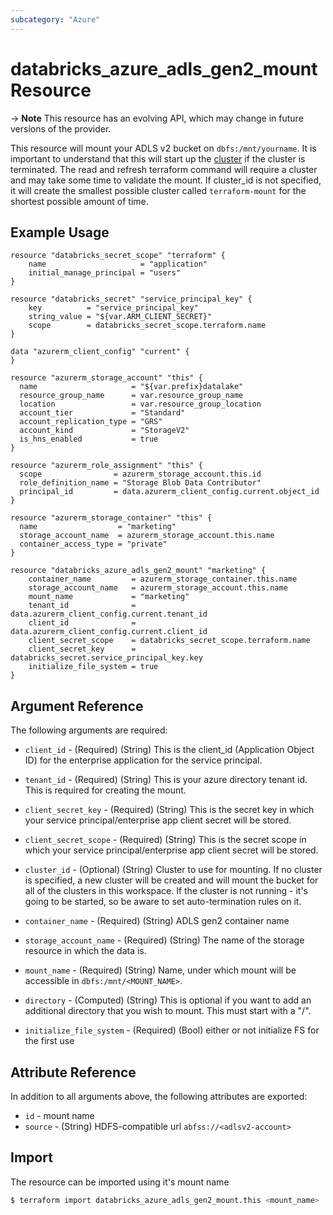 ```yaml
---
subcategory: "Azure"
---
```

# databricks_azure_adls_gen2_mount Resource

-> **Note** This resource has an evolving API, which may change in future versions of the provider.

This resource will mount your ADLS v2 bucket on `dbfs:/mnt/yourname`. It is important to understand that this will start up the [cluster](cluster.md) if the cluster is terminated. The read and refresh terraform command will require a cluster and may take some time to validate the mount. If cluster_id is not specified, it will create the smallest possible cluster called `terraform-mount` for the shortest possible amount of time.

## Example Usage

```hcl
resource "databricks_secret_scope" "terraform" {
    name                     = "application"
    initial_manage_principal = "users"
}

resource "databricks_secret" "service_principal_key" {
    key          = "service_principal_key"
    string_value = "${var.ARM_CLIENT_SECRET}"
    scope        = databricks_secret_scope.terraform.name
}

data "azurerm_client_config" "current" {
}

resource "azurerm_storage_account" "this" {
  name                     = "${var.prefix}datalake"
  resource_group_name      = var.resource_group_name
  location                 = var.resource_group_location
  account_tier             = "Standard"
  account_replication_type = "GRS"
  account_kind             = "StorageV2"
  is_hns_enabled           = true
}

resource "azurerm_role_assignment" "this" {
  scope                = azurerm_storage_account.this.id
  role_definition_name = "Storage Blob Data Contributor"
  principal_id         = data.azurerm_client_config.current.object_id
}

resource "azurerm_storage_container" "this" {
  name                  = "marketing"
  storage_account_name  = azurerm_storage_account.this.name
  container_access_type = "private"
}

resource "databricks_azure_adls_gen2_mount" "marketing" {
    container_name         = azurerm_storage_container.this.name
    storage_account_name   = azurerm_storage_account.this.name
    mount_name             = "marketing"
    tenant_id              = data.azurerm_client_config.current.tenant_id
    client_id              = data.azurerm_client_config.current.client_id
    client_secret_scope    = databricks_secret_scope.terraform.name
    client_secret_key      = databricks_secret.service_principal_key.key
    initialize_file_system = true
}
```

## Argument Reference

The following arguments are required:

* `client_id` - (Required) (String) This is the client_id (Application Object ID) for the enterprise application for the service principal. 
* `tenant_id` - (Required) (String) This is your azure directory tenant id. This is required for creating the mount.
* `client_secret_key` - (Required) (String) This is the secret key in which your service principal/enterprise app client secret will be stored.
* `client_secret_scope` - (Required) (String) This is the secret scope in which your service principal/enterprise app client secret will be stored.

* `cluster_id` - (Optional) (String) Cluster to use for mounting. If no cluster is specified, a new cluster will be created and will mount the bucket for all of the clusters in this workspace. If the cluster is not running - it's going to be started, so be aware to set auto-termination rules on it.

* `container_name` - (Required) (String) ADLS gen2 container name
* `storage_account_name` - (Required) (String) The name of the storage resource in which the data is.
* `mount_name` - (Required) (String) Name, under which mount will be accessible in `dbfs:/mnt/<MOUNT_NAME>`.
* `directory` - (Computed) (String) This is optional if you want to add an additional directory that you wish to mount. This must start with a "/".
* `initialize_file_system` - (Required) (Bool) either or not initialize FS for the first use

## Attribute Reference

In addition to all arguments above, the following attributes are exported:

* `id` - mount name
* `source` - (String) HDFS-compatible url `abfss://<adlsv2-account>` 


## Import

The resource can be imported using it's mount name

```bash
$ terraform import databricks_azure_adls_gen2_mount.this <mount_name>
```
